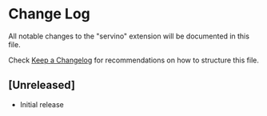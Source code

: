 # Change Log

All notable changes to the "servino" extension will be documented in this file.

Check [Keep a Changelog](http://keepachangelog.com/) for recommendations on how to structure this file.

## [Unreleased]

- Initial release

